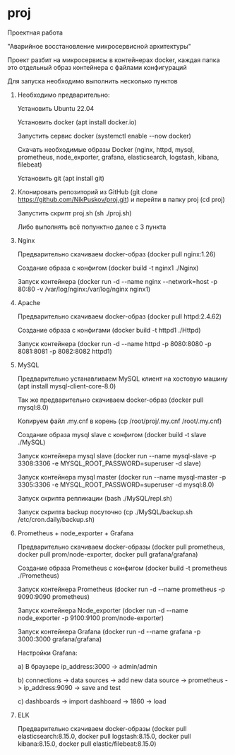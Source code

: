 # proj
Проектная работа

"Аварийное восстановление микросервисной архитектуры"

Проект разбит на микросервисы в контейнерах docker, каждая папка это отдельный образ контейнера с файлами конфигураций

Для запуска необходимо выполнить несколько пунктов

1. Необходимо предварительно:

   Установить Ubuntu 22.04

   Установить docker (apt install docker.io)

   Запустить сервис docker (systemctl enable --now docker)

   Скачать необходимые образы Docker (nginx, httpd, mysql, prometheus, node_exporter, grafana, elasticsearch, logstash, kibana, filebeat)

   Установить git (apt install git)

2. Клонировать репозиторий из GitHub (git clone https://github.com/NikPuskov/proj.git) и перейти в папку proj (cd proj)

   Запустить скрипт proj.sh (sh ./proj.sh)

   Либо выполнять всё попунктно далее с 3 пункта 

3. Nginx

   Предварительно скачиваем docker-образ (docker pull nginx:1.26)

   Создание образа с конфигом (docker build -t nginx1 ./Nginx)

   Запуск контейнера (docker run -d --name nginx --network=host -p 80:80 -v /var/log/nginx:/var/log/nginx nginx1)

4. Apache

   Предварительно скачиваем docker-образ (docker pull httpd:2.4.62)

   Создание образа с конфигами (docker build -t httpd1 ./Httpd)

   Запуск контейнера (docker run -d --name httpd -p 8080:8080 -p 8081:8081 -p 8082:8082 httpd1)

5. MySQL

   Предварительно устанавливаем MySQL клиент на хостовую машину (apt install mysql-client-core-8.0)

   Так же предварительно скачиваем docker-образ (docker pull mysql:8.0)

   Копируем файл .my.cnf в корень (cp /root/proj/.my.cnf /root/.my.cnf)

   Создание образа mysql slave с конфигом (docker build -t slave ./MySQL)

   Запуск контейнера mysql slave (docker run --name mysql-slave -p 3308:3306 -e MYSQL_ROOT_PASSWORD=superuser -d slave)

   Запуск контейнера mysql master (docker run --name mysql-master -p 3305:3306 -e MYSQL_ROOT_PASSWORD=superuser -d mysql:8.0)

   Запуск скрипта репликации (bash ./MySQL/repl.sh)

   Запуск скрипта backup посуточно (cp ./MySQL/backup.sh /etc/cron.daily/backup.sh)

6. Prometheus + node_exporter + Grafana

   Предварительно скачиваем docker-образы (docker pull prometheus, docker pull prom/node-exporter, docker pull grafana/grafana)

   Создание образа Prometheus с конфигом (docker build -t prometheus ./Prometheus)

   Запуск контейнера Prometheus (docker run -d --name prometheus -p 9090:9090 prometheus)

   Запуск контейнера Node_exporter (docker run -d --name node_exporter -p 9100:9100 prom/node-exporter)

   Запуск контейнера Grafana (docker run -d --name grafana -p 3000:3000 grafana/grafana)

   Настройки Grafana:

      a) В браузере ip_address:3000 -> admin/admin

      b) connections -> data sources -> add new data source -> prometheus -> ip_address:9090 -> save and test

      c) dashboards -> import dashboard -> 1860 -> load

7. ELK

   Предварительно скачиваем docker-образы (docker pull elasticsearch:8.15.0, docker pull logstash:8.15.0, docker pull kibana:8.15.0, docker pull elastic/filebeat:8.15.0)
   
   
